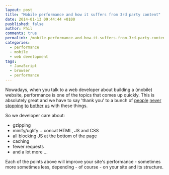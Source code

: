 ```yaml
---
layout: post
title: "Mobile performance and how it suffers from 3rd party content"
date: 2014-01-13 09:44:44 +0100
pusblished: false
author: Phil
comments: true
permalink: /mobile-performance-and-how-it-suffers-from-3rd-party-content
categories:
  - performance
  - mobile
  - web development
tags:
  - JavaScript
  - browser
  - performance
---
```

Nowadays, when you talk to a web developer about building a (mobile) website,
performance is one of the topics that comes up quickly. This is absolutely great
and we have to say 'thank you' to a bunch of
[people](https://twitter.com/Souders)
[never](https://twitter.com/stoyanstefanov)
[stopping](https://twitter.com/jaffathecake)
[to](https://twitter.com/guypod)
[bother](https://twitter.com/aerotwist)
[us](https://twitter.com/jonathanklein)
with these things.

So we developer care about:

- gzipping
- minify/uglify + concat HTML, JS and CSS
- all blocking JS at the bottom of the page
- caching
- fewer requests
- and a lot more ...

Each of the points above will improve your site's performance - sometimes more
sometimes less, depending - of course - on your site and its structure.